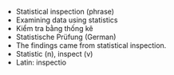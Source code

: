 - Statistical inspection (phrase)
- Examining data using statistics
- Kiểm tra bằng thống kê
- Statistische Prüfung (German)
- The findings came from statistical inspection.
- Statistic (n), inspect (v)
- Latin: inspectio